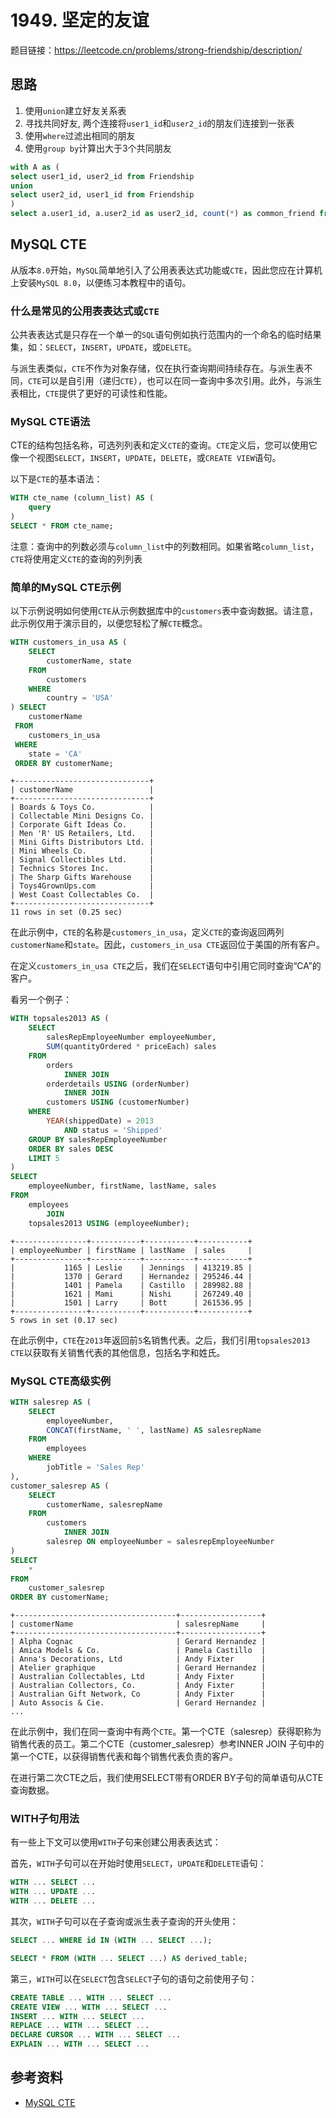 # 1949. 坚定的友谊

题目链接：<https://leetcode.cn/problems/strong-friendship/description/>

## 思路

1. 使用`union`建立好友关系表
2. 寻找共同好友, 两个连接将`user1_id`和`user2_id`的朋友们连接到一张表
3. 使用`where`过滤出相同的朋友
4. 使用`group by`计算出大于3个共同朋友

```sql
with A as (
select user1_id, user2_id from Friendship
union
select user2_id, user1_id from Friendship
)
select a.user1_id, a.user2_id as user2_id, count(*) as common_friend from Friendship a join A b on a.user1_id = b.user1_id join A c on a.user2_id = c.user1_id and b.user2_id = c.user2_id group by a.user1_id, a.user2_id having count(*) >= 3;
```

## MySQL CTE

从版本`8.0`开始，`MySQL`简单地引入了公用表表达式功能或`CTE`，因此您应在计算机上安装`MySQL 8.0`，以便练习本教程中的语句。

### 什么是常见的公用表表达式或`CTE`

公共表表达式是只存在一个单一的`SQL`语句例如执行范围内的一个命名的临时结果集，如：`SELECT`，`INSERT`，`UPDATE`，或`DELETE`。

与派生表类似，`CTE`不作为对象存储，仅在执行查询期间持续存在。与派生表不同，`CTE`可以是自引用（递归`CTE`），也可以在同一查询中多次引用。此外，与派生表相比，`CTE`提供了更好的可读性和性能。

### MySQL CTE语法

CTE的结构包括名称，可选列列表和定义`CTE`的查询。`CTE`定义后，您可以使用它像一个视图`SELECT`，`INSERT`，`UPDATE`，`DELETE`，或`CREATE VIEW`语句。

以下是`CTE`的基本语法：

```sql
WITH cte_name (column_list) AS (
    query
) 
SELECT * FROM cte_name; 
```

注意：查询中的列数必须与`column_list`中的列数相同。如果省略`column_list`，`CTE`将使用定义`CTE`的查询的列列表

### 简单的MySQL CTE示例

以下示例说明如何使用`CTE`从示例数据库中的`customers`表中查询数据。请注意，此示例仅用于演示目的，以便您轻松了解`CTE`概念。

```sql
WITH customers_in_usa AS (
    SELECT 
        customerName, state
    FROM
        customers
    WHERE
        country = 'USA'
) SELECT 
    customerName
 FROM
    customers_in_usa
 WHERE
    state = 'CA'
 ORDER BY customerName; 
```

```text
+------------------------------+
| customerName                 |
+------------------------------+
| Boards & Toys Co.            |
| Collectable Mini Designs Co. |
| Corporate Gift Ideas Co.     |
| Men 'R' US Retailers, Ltd.   |
| Mini Gifts Distributors Ltd. |
| Mini Wheels Co.              |
| Signal Collectibles Ltd.     |
| Technics Stores Inc.         |
| The Sharp Gifts Warehouse    |
| Toys4GrownUps.com            |
| West Coast Collectables Co.  |
+------------------------------+
11 rows in set (0.25 sec)
```

在此示例中，`CTE`的名称是`customers_in_usa`，定义`CTE`的查询返回两列`customerName`和`state`。因此，`customers_in_usa CTE`返回位于美国的所有客户。

在定义`customers_in_usa CTE`之后，我们在`SELECT`语句中引用它同时查询“CA”的客户。

看另一个例子：

```sql
WITH topsales2013 AS (
    SELECT 
        salesRepEmployeeNumber employeeNumber,
        SUM(quantityOrdered * priceEach) sales
    FROM
        orders
            INNER JOIN
        orderdetails USING (orderNumber)
            INNER JOIN
        customers USING (customerNumber)
    WHERE
        YEAR(shippedDate) = 2013
            AND status = 'Shipped'
    GROUP BY salesRepEmployeeNumber
    ORDER BY sales DESC
    LIMIT 5
)
SELECT 
    employeeNumber, firstName, lastName, sales
FROM
    employees
        JOIN
    topsales2013 USING (employeeNumber); 
```

```text
+----------------+-----------+-----------+-----------+
| employeeNumber | firstName | lastName  | sales     |
+----------------+-----------+-----------+-----------+
|           1165 | Leslie    | Jennings  | 413219.85 |
|           1370 | Gerard    | Hernandez | 295246.44 |
|           1401 | Pamela    | Castillo  | 289982.88 |
|           1621 | Mami      | Nishi     | 267249.40 |
|           1501 | Larry     | Bott      | 261536.95 |
+----------------+-----------+-----------+-----------+
5 rows in set (0.17 sec)
```

在此示例中，`CTE`在`2013`年返回前`5`名销售代表。之后，我们引用`topsales2013 CTE`以获取有关销售代表的其他信息，包括名字和姓氏。

### MySQL CTE高级实例

```sql
WITH salesrep AS (
    SELECT 
        employeeNumber,
        CONCAT(firstName, ' ', lastName) AS salesrepName
    FROM
        employees
    WHERE
        jobTitle = 'Sales Rep'
),
customer_salesrep AS (
    SELECT 
        customerName, salesrepName
    FROM
        customers
            INNER JOIN
        salesrep ON employeeNumber = salesrepEmployeeNumber
)
SELECT 
    *
FROM
    customer_salesrep
ORDER BY customerName; 
```

```text
+------------------------------------+------------------+
| customerName                       | salesrepName     |
+------------------------------------+------------------+
| Alpha Cognac                       | Gerard Hernandez |
| Amica Models & Co.                 | Pamela Castillo  |
| Anna's Decorations, Ltd            | Andy Fixter      |
| Atelier graphique                  | Gerard Hernandez |
| Australian Collectables, Ltd       | Andy Fixter      |
| Australian Collectors, Co.         | Andy Fixter      |
| Australian Gift Network, Co        | Andy Fixter      |
| Auto Associs & Cie.                | Gerard Hernandez |
...
```

在此示例中，我们在同一查询中有两个`CTE`。第一个CTE（salesrep）获得职称为销售代表的员工。第二个CTE（customer_salesrep）参考INNER JOIN 子句中的第一个CTE，以获得销售代表和每个销售代表负责的客户。

在进行第二次CTE之后，我们使用SELECT带有ORDER BY子句的简单语句从CTE查询数据。

### WITH子句用法

有一些上下文可以使用`WITH`子句来创建公用表表达式：

首先，`WITH`子句可以在开始时使用`SELECT`，`UPDATE`和`DELETE`语句：

```sql
WITH ... SELECT ...
WITH ... UPDATE ...
WITH ... DELETE ...
```

其次，`WITH`子句可以在子查询或派生表子查询的开头使用：

```sql
SELECT ... WHERE id IN (WITH ... SELECT ...);

SELECT * FROM (WITH ... SELECT ...) AS derived_table;
```

第三，`WITH`可以在`SELECT`包含`SELECT`子句的语句之前使用子句：

```sql
CREATE TABLE ... WITH ... SELECT ...
CREATE VIEW ... WITH ... SELECT ...
INSERT ... WITH ... SELECT ...
REPLACE ... WITH ... SELECT ...
DECLARE CURSOR ... WITH ... SELECT ...
EXPLAIN ... WITH ... SELECT ... 
```

## 参考资料

- [MySQL CTE](https://www.begtut.com/mysql/mysql-cte.html)
